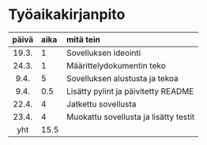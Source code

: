 # Työaikakirjanpito

| päivä | aika | mitä tein  |
| :----:|:-----| :-----|
| 19.3. | 1    | Sovelluksen ideointi |
| 24.3. | 1    | Määrittelydokumentin teko |
| 9.4. | 5    | Sovelluksen alustusta ja tekoa |
| 9.4. | 0.5    | Lisätty pylint ja päivitetty README |
| 22.4. | 4   | Jatkettu sovellusta |
| 23.4. | 4   | Muokattu sovellusta ja lisätty testit |
| yht   | 15.5  | | 
